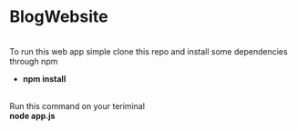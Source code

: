 # BlogWebsite

</br>
To run this web app simple clone this repo and install some dependencies through npm
</br>
<ul>
  <li><strong>npm install </strong></li>
 </ul>
 </br>
 Run this command on your teriminal 
 <br>
 <strong>node app.js</strong>
